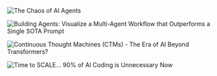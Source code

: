 ![The Chaos of AI Agents](https://www.youtube.com/watch?v=2YYjPs8t8MI)

![Building Agents: Visualize a Multi-Agent Workflow that Outperforms a Single SOTA Prompt](https://www.youtube.com/watch?v=Ec3e0dvPXE4)

![Continuous Thought Machines (CTMs) - The Era of AI Beyond Transformers?](https://www.youtube.com/watch?v=JtXZ-SpBSH8)

![Time to SCALE... 90% of AI Coding is Unnecessary Now](https://www.youtube.com/watch?v=Ppu6pJ5yyD4)